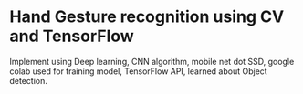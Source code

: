 # Hand Gesture recognition using CV and TensorFlow
Implement using Deep learning, CNN algorithm, mobile net dot SSD, google colab used for training model, TensorFlow API, learned about Object detection.
